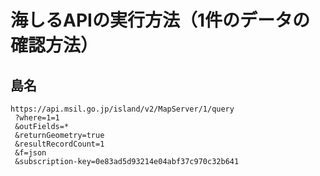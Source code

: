 # 海しるAPIの実行方法（1件のデータの確認方法）
## 島名
```
https://api.msil.go.jp/island/v2/MapServer/1/query
 ?where=1=1
 &outFields=*
 &returnGeometry=true
 &resultRecordCount=1
 &f=json
 &subscription-key=0e83ad5d93214e04abf37c970c32b641
```
